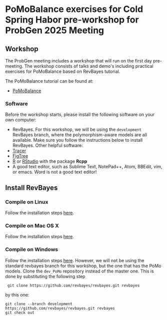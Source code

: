 # PoMoBalance exercises for Cold Spring Habor pre-workshop for ProbGen 2025 Meeting

## Workshop

The ProbGen meeting includes a workshop  that will run on the first day pre-meeting. The workshop consists of talks and demo's including practical exercises for PoMoBalance based on RevBayes tutorial.

The PoMoBalance tutorial can be found at: 
* [PoMoBalance](https://revbayes.github.io/tutorials/pomobalance/)

### Software

Before the workshop starts, please install the following software on your own computer:

* RevBayes. For this workshop, we will be using the ```development``` RevBayes branch, where the polymorphism-aware models are all available. Make sure you follow the instructions below to install RevBayes.
Other helpful software: 
* [Tracer](https://beast.community/tracer)
* [FigTree](https://github.com/rambaut/figtree/releases)
* [R](https://www.r-project.org/) or [RStudio](https://rstudio.com/) with the package **Rcpp**
* A good text editor, such as Sublime Text, NotePad++, Atom, BBEdit, vim, or emacs. Word is not a good text editor!

## Install RevBayes

### Compile on Linux

Follow the installation steps [here](https://revbayes.github.io/compile-linux). 

### Compile on Mac OS X

Follow the installation steps [here](https://revbayes.github.io/compile-osx). 

### Compile on Windows

Follow the installation steps [here](https://revbayes.github.io/compile-windows). However, we will not be using the standard revbayes branch for this workshop, but the one that has the PoMo models. Clone the ```dev_PoMo``` repository instead of the master one. This is done by substituting the following step  

```
 git clone https://github.com/revbayes/revbayes.git revbayes
```

by this one:

```
git clone --branch development https://github.com/revbayes/revbayes.git revbayes
git check out 
```

